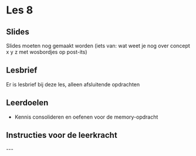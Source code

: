 # Les 8

## Slides&#x20;

Slides moeten nog gemaakt worden (iets van: wat weet je nog over concept x y z met wosbordjes op post-its)

## Lesbrief

Er is lesbrief bij deze les, alleen afsluitende opdrachten&#x20;

## Leerdoelen

* Kennis consolideren en oefenen voor de memory-opdracht

## Instructies voor de leerkracht

\---

